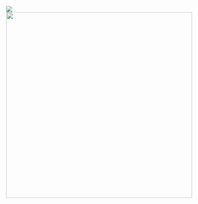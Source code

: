 <a href="https://github.com/F1sxher/">
    <img align="center" src="https://github-readme-stats.vercel.app/api?username=F1sxher&count_private=true&show_icons=true&hide=contribs&theme=vue-dark " />
</a>
<a href="https://github.com/F1sxher/">
    <img align="center" src="https://github-readme-stats.vercel.app/api/top-langs/?username=F1sxher&layout=compact&theme=vue-dark" height="500"/>
</a>
